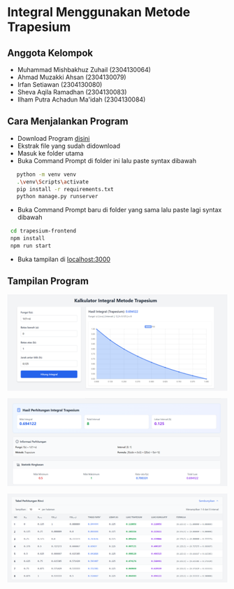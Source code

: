 # Integral Menggunakan Metode Trapesium


## Anggota Kelompok

- Muhammad Mishbakhuz Zuhail (2304130064)
- Ahmad Muzakki Ahsan (2304130079)
- Irfan Setiawan (2304130080)
- Sheva Aqila Ramadhan (2304130083)
- Ilham Putra Achadun Ma'idah (2304130084)

## Cara Menjalankan Program
-  Download Program [disini](https://codeload.github.com/muzakkiahsan/metode/zip/refs/heads/main)
-  Ekstrak file yang sudah didownload
-  Masuk ke folder utama
-  Buka Command Prompt di folder ini lalu paste syntax dibawah
 ```bash
    python -m venv venv
    .\venv\Scripts\activate
    pip install -r requirements.txt
    python manage.py runserver
  ```
-  Buka Command Prompt baru di folder yang sama lalu paste lagi syntax dibawah
 ```bash
  cd trapesium-frontend
  npm install
  npm run start
 ```
-  Buka tampilan di [localhost:3000](http://localhost:3000/)

## Tampilan Program
![Tampilan Program 1](https://github.com/muzakkiahsan/metode/blob/main/screenshot/Screenshot%202025-06-11%20221558.png)

![Tampilan Program 2](https://github.com/muzakkiahsan/metode/blob/main/screenshot/Screenshot%202025-06-11%20221652.png)

![Tampilan Program 3](https://github.com/muzakkiahsan/metode/blob/main/screenshot/Screenshot%202025-06-11%20221720.png)

